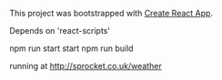 This project was bootstrapped with [Create React App](https://github.com/facebookincubator/create-react-app).

Depends on 'react-scripts'

npm run start start
npm run build

running at http://sprocket.co.uk/weather